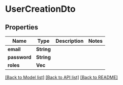 # UserCreationDto

## Properties

Name | Type | Description | Notes
------------ | ------------- | ------------- | -------------
**email** | **String** |  | 
**password** | **String** |  | 
**roles** | **Vec<String>** |  | 

[[Back to Model list]](../README.md#documentation-for-models) [[Back to API list]](../README.md#documentation-for-api-endpoints) [[Back to README]](../README.md)


